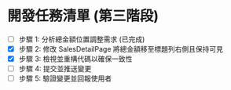 # 開發任務清單 (第三階段)

- [ ] 步驟 1: 分析總金額位置調整需求 (已完成)
- [x] 步驟 2: 修改 SalesDetailPage 將總金額移至標題列右側且保持可見
- [x] 步驟 3: 檢視並重構代碼以確保一致性
- [ ] 步驟 4: 提交並推送變更
- [ ] 步驟 5: 驗證變更並回報使用者
